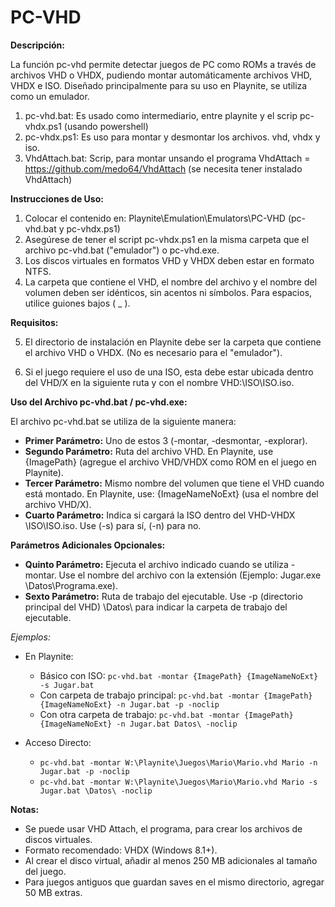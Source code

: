 # PC-VHD

**Descripción:**

La función pc-vhd permite detectar juegos de PC como ROMs a través de archivos VHD o VHDX, pudiendo montar automáticamente archivos VHD, VHDX e ISO. Diseñado principalmente para su uso en Playnite, se utiliza como un emulador.
1. pc-vhd.bat: Es usado como intermediario, entre playnite y el scrip pc-vhdx.ps1 (usando powershell)
2. pc-vhdx.ps1: Es uso para montar y desmontar los archivos. vhd, vhdx y iso.
3. VhdAttach.bat: Scrip, para montar unsando el programa VhdAttach = https://github.com/medo64/VhdAttach (se necesita tener instalado VhdAttach)

**Instrucciones de Uso:**
1. Colocar el contenido en: Playnite\Emulation\Emulators\PC-VHD (pc-vhd.bat y pc-vhdx.ps1)
2. Asegúrese de tener el script pc-vhdx.ps1 en la misma carpeta que el archivo pc-vhd.bat ("emulador") o pc-vhd.exe.
3. Los discos virtuales en formatos VHD y VHDX deben estar en formato NTFS.
4. La carpeta que contiene el VHD, el nombre del archivo y el nombre del volumen deben ser idénticos, sin acentos ni símbolos. Para espacios, utilice guiones bajos ( _ ).

**Requisitos:**

5. El directorio de instalación en Playnite debe ser la carpeta que contiene el archivo VHD o VHDX. (No es necesario para el "emulador").

6. Si el juego requiere el uso de una ISO, esta debe estar ubicada dentro del VHD/X en la siguiente ruta y con el nombre VHD:\ISO\ISO.iso.

**Uso del Archivo pc-vhd.bat / pc-vhd.exe:**

El archivo pc-vhd.bat se utiliza de la siguiente manera:

- **Primer Parámetro:** Uno de estos 3 (-montar, -desmontar, -explorar).
- **Segundo Parámetro:** Ruta del archivo VHD. En Playnite, use {ImagePath} (agregue el archivo VHD/VHDX como ROM en el juego en Playnite).
- **Tercer Parámetro:** Mismo nombre del volumen que tiene el VHD cuando está montado. En Playnite, use: {ImageNameNoExt} (usa el nombre del archivo VHD/X).
- **Cuarto Parámetro:** Indica si cargará la ISO dentro del VHD-VHDX \ISO\ISO.iso. Use (-s) para sí, (-n) para no.

**Parámetros Adicionales Opcionales:**

- **Quinto Parámetro:** Ejecuta el archivo indicado cuando se utiliza -montar. Use el nombre del archivo con la extensión (Ejemplo: Jugar.exe \Datos\Programa.exe).
- **Sexto Parámetro:** Ruta de trabajo del ejecutable. Use -p (directorio principal del VHD) \Datos\ para indicar la carpeta de trabajo del ejecutable.

*Ejemplos:*

- En Playnite:
  - Básico con ISO: `pc-vhd.bat -montar {ImagePath} {ImageNameNoExt} -s Jugar.bat`
  - Con carpeta de trabajo principal: `pc-vhd.bat -montar {ImagePath} {ImageNameNoExt} -n Jugar.bat -p -noclip`
  - Con otra carpeta de trabajo: `pc-vhd.bat -montar {ImagePath} {ImageNameNoExt} -n Jugar.bat Datos\ -noclip`

- Acceso Directo:
  - `pc-vhd.bat -montar W:\Playnite\Juegos\Mario\Mario.vhd Mario -n Jugar.bat -p -noclip`
  - `pc-vhd.bat -montar W:\Playnite\Juegos\Mario\Mario.vhd Mario -s Jugar.bat \Datos\ -noclip`

**Notas:**

- Se puede usar VHD Attach, el programa, para crear los archivos de discos virtuales.
- Formato recomendado: VHDX (Windows 8.1+).
- Al crear el disco virtual, añadir al menos 250 MB adicionales al tamaño del juego.
- Para juegos antiguos que guardan saves en el mismo directorio, agregar 50 MB extras.
